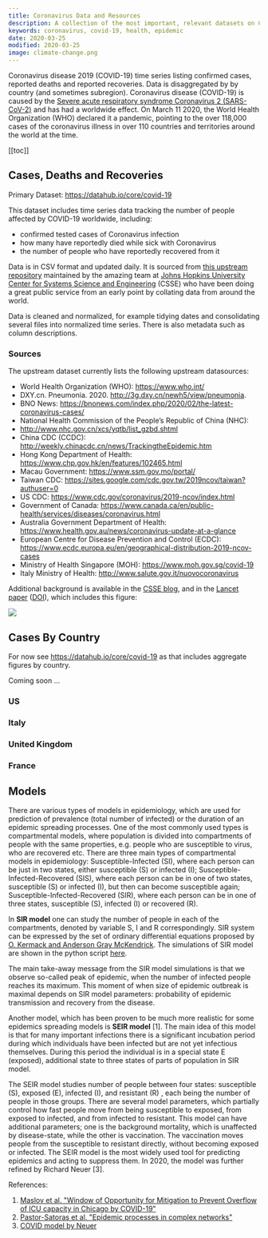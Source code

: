 ```yaml
---
title: Coronavirus Data and Resources
description: A collection of the most important, relevant datasets on Coronavirus (COVID-19) outbreak.
keywords: coronavirus, covid-19, health, epidemic
date: 2020-03-25
modified: 2020-03-25
image: climate-change.png
---
```


Coronavirus disease 2019 (COVID-19) time series listing confirmed cases, reported deaths and reported recoveries. Data is disaggregated by by country (and sometimes subregion). Coronavirus disease (COVID-19) is caused by the [Severe acute respiratory syndrome Coronavirus 2 (SARS-CoV-2)][sars2] and has had a worldwide effect. On March 11 2020, the World Health Organization (WHO) declared it a pandemic, pointing to the over 118,000 cases of the coronavirus illness in over 110 countries and territories around the world at the time.

[covid]: https://en.wikipedia.org/wiki/Coronavirus_disease_2019
[sars2]: https://en.wikipedia.org/wiki/Severe_acute_respiratory_syndrome_coronavirus_2

[[toc]]

## Cases, Deaths and Recoveries

Primary Dataset: https://datahub.io/core/covid-19

This dataset includes time series data tracking the number of people affected by COVID-19 worldwide, including:

* confirmed tested cases of Coronavirus infection
* how many have reportedly died while sick with Coronavirus
* the number of people who have reportedly recovered from it

Data is in CSV format and updated daily. It is sourced from [this upstream repository](https://github.com/CSSEGISandData/COVID-19) maintained by the amazing team at [Johns Hopkins University Center for Systems Science and Engineering](https://systems.jhu.edu/) (CSSE) who have been doing a great public service from an early point by collating data from around the world.

Data is cleaned and normalized, for example tidying dates and consolidating several files into normalized time series. There is also metadata such as column descriptions.

### Sources

The upstream dataset currently lists the following upstream datasources:

- World Health Organization (WHO): https://www.who.int/
- DXY.cn. Pneumonia. 2020. http://3g.dxy.cn/newh5/view/pneumonia.
- BNO News: https://bnonews.com/index.php/2020/02/the-latest-coronavirus-cases/
- National Health Commission of the People’s Republic of China (NHC):
- http://www.nhc.gov.cn/xcs/yqtb/list_gzbd.shtml
- China CDC (CCDC): http://weekly.chinacdc.cn/news/TrackingtheEpidemic.htm
- Hong Kong Department of Health: https://www.chp.gov.hk/en/features/102465.html
- Macau Government: https://www.ssm.gov.mo/portal/
- Taiwan CDC: https://sites.google.com/cdc.gov.tw/2019ncov/taiwan?authuser=0
- US CDC: https://www.cdc.gov/coronavirus/2019-ncov/index.html
- Government of Canada: https://www.canada.ca/en/public-health/services/diseases/coronavirus.html
- Australia Government Department of Health: https://www.health.gov.au/news/coronavirus-update-at-a-glance
- European Centre for Disease Prevention and Control (ECDC): https://www.ecdc.europa.eu/en/geographical-distribution-2019-ncov-cases
- Ministry of Health Singapore (MOH): https://www.moh.gov.sg/covid-19
- Italy Ministry of Health: http://www.salute.gov.it/nuovocoronavirus

Additional background is available in the [CSSE blog](https://systems.jhu.edu/research/public-health/ncov/), and in the [Lancet paper](https://www.thelancet.com/journals/laninf/article/PIIS1473-3099(20)30120-1/fulltext) ([DOI](https://doi.org/10.1016/S1473-3099(20)30120-1)), which includes this figure:

![](https://i.imgur.com/X32lUEU.png)

## Cases By Country

For now see https://datahub.io/core/covid-19 as that includes aggregate figures by country.

Coming soon ...

### US

### Italy

### United Kingdom

### France


## Models
There are various types of models in epidemiology, which are used for prediction of prevalence (total number of infected) or the duration of an epidemic spreading processes. One of the most commonly used types is compartmental models, where population is divided into compartments of people with the same properties, e.g. people who are susceptible to virus, who are recovered etc.
There are three main types of compartmental models in epidemiology: 
    Susceptible-Infected (SI), where each person can be just in two states, either susceptible (S) or infected (I); 
     Susceptible-Infected-Recovered (SIS), where each person can be in one of two states, susceptible (S) or infected (I), but then can become susceptible again;
     Susceptible-Infected-Recovered (SIR), where each person can be  in one of three states, susceptible (S), infected (I) or recovered (R).
     
In **SIR model** one can study the number of people in each of the compartments, denoted by variable S, I and R correspondingly. SIR system can be  expressed by the set of ordinary differential equations proposed by [O. Kermack and Anderson Gray McKendrick](https://en.wikipedia.org/wiki/Compartmental_models_in_epidemiology). 
The simulations of SIR model are shown in the python script [here](https://github.com/Liyubov/heterogeneous-dynamics-on-networks/blob/master/code_network_heterogen_models/spreading_SIR.py).

The main take-away message from the SIR model simulations is that we observe so-called peak of epidemic, when the number of infected people reaches its maximum. This moment of when size of epidemic outbreak is maximal depends on SIR model parameters: probability of epidemic transmission and recovery from the disease. 

Another model, which has been proven to be much more realistic for some epidemics spreading models is **SEIR model** [1]. 
The main idea of this model is that for many important infections there is a significant incubation period during which individuals have been infected but are not yet infectious themselves. During this period the individual is in a special state E (exposed), additional state to three states of parts of population in SIR model. 

The SEIR model studies number of people between four states: susceptible (S), exposed (E), infected (I), and resistant (R) , each being the number of people in those groups. There are several model parameters, which partially control how fast people move from being susceptible to exposed, from exposed to infected, and from infected to resistant. This model can have additional parameters; one is the background mortality, which is unaffected by disease-state, while the other is vaccination. The vaccination moves people from the susceptible to resistant directly, without becoming exposed or infected.
The SEIR model is the most widely used tool for predicting epidemics and acting to suppress them. In 2020, the model was further refined by Richard Neuer [3].


References:
1. [Maslov et al. "Window of Opportunity for Mitigation to Prevent Overflow of ICU capacity in Chicago by COVID-19"](https://arxiv.org/abs/2003.09564)
2. [Pastor-Satoras et al. "Epidemic processes in complex networks"](https://arxiv.org/abs/1408.2701)
3. [COVID model by Neuer](https://neherlab.org/covid19/)

